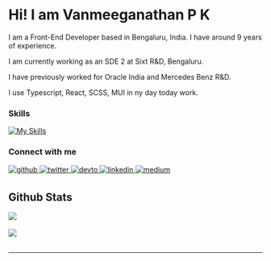Hi! I am Vanmeeganathan P K
========================================================================================================================================

I am a Front-End Developer based in Bengaluru, India. I have around 9 years of experience.

I am currently working as an SDE 2 at Sixt R&D, Bengaluru.

I have previously worked for Oracle India and Mercedes Benz R&D.

I use Typescript, React, SCSS, MUI in ny day today work.
<br/>

### Skills

[![My Skills](https://skillicons.dev/icons?i=js,ts,react,html,css,scss,tailwind,graphql,git,docker,wordpress)](https://skillicons.dev) 
<br/>

### Connect with me 

<a href="https://github.com/Vanmee" target="_blank">
<img src=https://img.shields.io/badge/github-%2324292e.svg?&style=for-the-badge&logo=github&logoColor=white alt=github style="margin-bottom: 5px;" />
</a>
<a href="https://twitter.com/Vanmeeganathan" target="_blank">
<img src=https://img.shields.io/badge/twitter-%2300acee.svg?&style=for-the-badge&logo=twitter&logoColor=white alt=twitter style="margin-bottom: 5px;" />
</a>
<a href="https://dev.to/vanmee" target="_blank">
<img src=https://img.shields.io/badge/dev.to-%2308090A.svg?&style=for-the-badge&logo=dev.to&logoColor=white alt=devto style="margin-bottom: 5px;" />
</a>
<a href="https://www.linkedin.com/in/vanmeeganathanpk" target="_blank">   
<img src=https://img.shields.io/badge/linkedin-%231E77B5.svg?&style=for-the-badge&logo=linkedin&logoColor=white alt=linkedin style="margin-bottom: 5px;" />
</a>
<a href="https://medium.com/@vanmeega" target="_blank">
<img src=https://img.shields.io/badge/medium-%23292929.svg?&style=for-the-badge&logo=medium&logoColor=white alt=medium style="margin-bottom: 5px;" />
</a>  

<br/>  

## Github Stats  
<img src="https://github-readme-stats.vercel.app/api?username=vanmee&show_icons=true&count_private=true&hide_border=true" align="center" />

<br/>  

  
<br/>  

<img src="https://komarev.com/ghpvc/?username=vanmee&&style=flat-square" align="center" />
  

<br/>  


<br />

----
